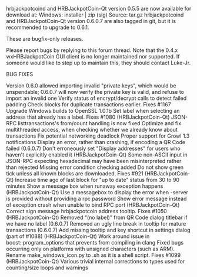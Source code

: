 hrbjackpotcoind and HRBJackpotCoin-Qt version 0.5.5 are now available for download at:
Windows: installer | zip (sig)
Source: tar.gz
hrbjackpotcoind and HRBJackpotCoin-Qt version 0.6.0.7 are also tagged in git, but it is recommended to upgrade to 0.6.1.

These are bugfix-only releases.

Please report bugs by replying to this forum thread. Note that the 0.4.x wxHRBJackpotCoin GUI client is no longer maintained nor supported. If someone would like to step up to maintain this, they should contact Luke-Jr.

BUG FIXES

Version 0.6.0 allowed importing invalid "private keys", which would be unspendable; 0.6.0.7 will now verify the private key is valid, and refuse to import an invalid one
Verify status of encrypt/decrypt calls to detect failed padding
Check blocks for duplicate transactions earlier. Fixes #1167
Upgrade Windows builds to OpenSSL 1.0.1b
Set label when selecting an address that already has a label. Fixes #1080 (HRBJackpotCoin-Qt)
JSON-RPC listtransactions's from/count handling is now fixed
Optimize and fix multithreaded access, when checking whether we already know about transactions
Fix potential networking deadlock
Proper support for Growl 1.3 notifications
Display an error, rather than crashing, if encoding a QR Code failed (0.6.0.7)
Don't erroneously set "Display addresses" for users who haven't explicitly enabled it (HRBJackpotCoin-Qt)
Some non-ASCII input in JSON-RPC expecting hexadecimal may have been misinterpreted rather than rejected
Missing error condition checking added
Do not show green tick unless all known blocks are downloaded. Fixes #921 (HRBJackpotCoin-Qt)
Increase time ago of last block for "up to date" status from 30 to 90 minutes
Show a message box when runaway exception happens (HRBJackpotCoin-Qt)
Use a messagebox to display the error when -server is provided without providing a rpc password
Show error message instead of exception crash when unable to bind RPC port (HRBJackpotCoin-Qt)
Correct sign message hrbjackpotcoin address tooltip. Fixes #1050 (HRBJackpotCoin-Qt)
Removed "(no label)" from QR Code dialog titlebar if we have no label (0.6.0.7)
Removed an ugly line break in tooltip for mature transactions (0.6.0.7)
Add missing tooltip and key shortcut in settings dialog (part of #1088) (HRBJackpotCoin-Qt)
Work around issue in boost::program_options that prevents from compiling in clang
Fixed bugs occurring only on platforms with unsigned characters (such as ARM).
Rename make_windows_icon.py to .sh as it is a shell script. Fixes #1099 (HRBJackpotCoin-Qt)
Various trivial internal corrections to types used for counting/size loops and warnings
